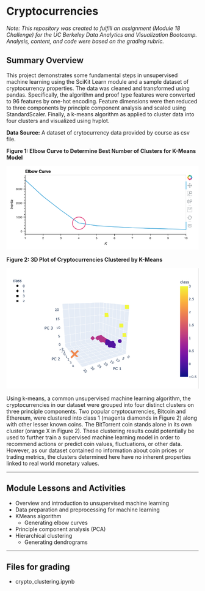 # Cryptocurrencies

*Note: This repository was created to fulfill an assignment (Module 18 Challenge) for the UC Berkeley Data Analytics and Visualization Bootcamp. Analysis, content, and code were based on the grading rubric.*


## Summary Overview
This project demonstrates some fundamental steps in unsupervised machine learning using the SciKit Learn module and a sample dataset of cryptocurrency properties. The data was cleaned and transformed using pandas. Specifically, the algorithm and proof type features were converted to 96 features by one-hot encoding. Feature dimensions were then reduced to three components by principle component analysis and scaled using StandardScaler. Finally, a k-means algorithm as applied to cluster data into four clusters and visualized using hvplot. 


**Data Source:** 
A dataset of crytocurrency data provided by course as csv file.


**Figure 1: Elbow Curve to Determine Best Number of Clusters for K-Means Model**

![Fig1.png](/Images/Fig1.png)



**Figure 2: 3D Plot of Cryptocurrencies Clustered by K-Means**

![Fig2.png](/Images/Fig2.png)


Using k-means, a common unsupervised machine learning algorithm, the cryptocurrencies in our dataset were grouped into four distinct clusters on three principle components. Two popular cryptocurrencies, Bitcoin and Ethereum, were clustered into class 1 (magenta diamonds in Figure 2) along with other lesser known coins. The BitTorrent coin stands alone in its own cluster (orange X in Figure 2). These clustering results could potentially be used to further train a supervised machine learning model in order to recommend actions or predict coin values, fluctuations, or other data. However, as our dataset contained no information about coin prices or trading metrics, the clusters determined here have no inherent properties linked to real world monetary values.



---
## Module Lessons and Activities

- Overview and introduction to unsupervised machine learning
- Data preparation and preprocessing for machine learning
- KMeans algorithm
	- Generating elbow curves
- Principle component analysis (PCA)
- Hierarchical clustering
	- Generating dendrograms


---
## Files for grading

- crypto_clustering.ipynb
